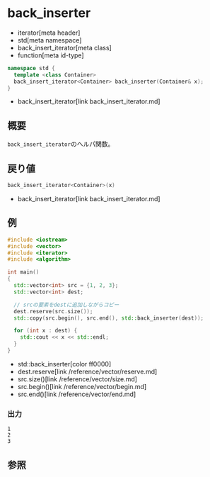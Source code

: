 # back_inserter
* iterator[meta header]
* std[meta namespace]
* back_insert_iterator[meta class]
* function[meta id-type]

```cpp
namespace std {
  template <class Container>
  back_insert_iterator<Container> back_inserter(Container& x);
}
```
* back_insert_iterator[link back_insert_iterator.md]

## 概要
`back_insert_iterator`のヘルパ関数。


## 戻り値
```cpp
back_insert_iterator<Container>(x)
```
* back_insert_iterator[link back_insert_iterator.md]


## 例
```cpp
#include <iostream>
#include <vector>
#include <iterator>
#include <algorithm>

int main()
{
  std::vector<int> src = {1, 2, 3};
  std::vector<int> dest;

  // srcの要素をdestに追加しながらコピー
  dest.reserve(src.size());
  std::copy(src.begin(), src.end(), std::back_inserter(dest));

  for (int x : dest) {
    std::cout << x << std::endl;
  }
}
```
* std::back_inserter[color ff0000]
* dest.reserve[link /reference/vector/reserve.md]
* src.size()[link /reference/vector/size.md]
* src.begin()[link /reference/vector/begin.md]
* src.end()[link /reference/vector/end.md]

### 出力
```
1
2
3
```

## 参照
